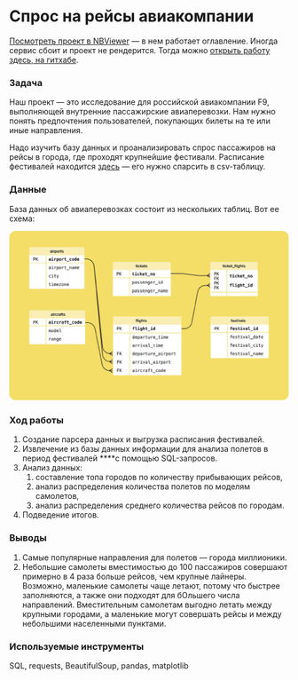 # Спрос на рейсы авиакомпании

[Посмотреть проект в NBViewer](https://nbviewer.org/github/alexander-saushev/data_analysis_projects/blob/main/06_air_tourism_analysis/04_air_tourism_analysis.ipynb) — в нем работает оглавление. Иногда сервис сбоит и проект не рендерится. Тогда можно [открыть работу здесь, на гитхабе](https://github.com/alexander-saushev/data_analysis_projects/blob/main/06_air_tourism_analysis/04_air_tourism_analysis.ipynb).

### Задача

Наш проект — это исследование для российской авиакомпании F9, выполняющей внутренние пассажирские авиаперевозки. Нам нужно понять предпочтения пользователей, покупающих билеты на те или иные направления.

Надо изучить базу данных и проанализировать спрос пассажиров на рейсы в города, где проходят крупнейшие фестивали. Расписание фестивалей находится [здесь](https://code.s3.yandex.net/learning-materials/data-analyst/festival_news/index.html) — его нужно спарсить в csv-таблицу.

### Данные

База данных об авиаперевозках состоит из нескольких таблиц. Вот ее схема:

![ER-диаграмма базы данных авиакомпании](https://github.com/alexander-saushev/data_analysis_projects/blob/main/06_air_tourism_analysis/01_er_diagram.jpeg)

### Ход работы

1. Создание парсера данных и выгрузка расписания фестивалей.
2. Извлечение из базы данных информации для анализа полетов в период фестивалей ****с помощью SQL-запросов.
3. Анализ данных:
    1. составление топа городов по количеству прибывающих рейсов,
    2. анализ распределения количества полетов по моделям самолетов,
    3. анализ распределения среднего количества рейсов по городам.
4. Подведение итогов.

### Выводы

1. Самые популярные направления для полетов — города миллионики.
2. Небольшие самолеты вместимостью до 100 пассажиров совершают примерно в 4 раза больше рейсов, чем крупные лайнеры.
Возможно, маленькие самолеты чаще летают, потому что быстрее заполняются, а также они подходят для бОльшего числа направлений. Вместительным самолетам выгодно летать между крупными городами, а маленькие могут совершать рейсы и между небольшими населенными пунктами.

### Используемые инструменты

SQL, requests, BeautifulSoup, pandas, matplotlib